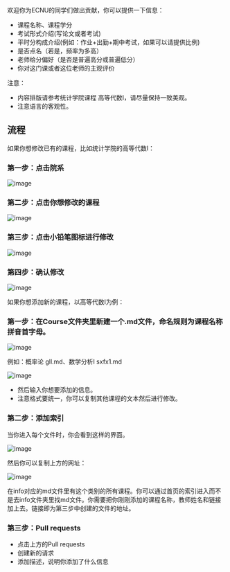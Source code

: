 欢迎你为ECNU的同学们做出贡献，你可以提供一下信息：
- 课程名称、课程学分
- 考试形式介绍(写论文或者考试)
- 平时分构成介绍(例如：作业+出勤+期中考试，如果可以请提供比例)
- 是否点名（若是，频率为多高）
- 老师给分偏好（是否是普遍高分或普遍低分）
- 你对这门课或者这位老师的主观评价

注意：
- 内容排版请参考统计学院课程 高等代数I，请尽量保持一致美观。
- 注意语言的客观性。

## 流程
如果你想修改已有的课程，比如统计学院的高等代数I：
### 第一步：点击院系

![image](https://github.com/AtomXT/ECNU-Course-Info/blob/master/images/info.png)

### 第二步：点击你想修改的课程

![image](https://github.com/AtomXT/ECNU-Course-Info/blob/master/images/course.png)

### 第三步：点击小铅笔图标进行修改

![image](https://github.com/AtomXT/ECNU-Course-Info/blob/master/images/edit.png)

### 第四步：确认修改

![image](https://github.com/AtomXT/ECNU-Course-Info/blob/master/images/discrip.png)


如果你想添加新的课程，以高等代数I为例：


### 第一步：在Course文件夹里新建一个.md文件，命名规则为课程名称拼音首字母。

![image](https://github.com/AtomXT/ECNU-Course-Info/blob/master/images/create.png)

例如：概率论 gll.md、数学分析I sxfx1.md

![image](https://github.com/AtomXT/ECNU-Course-Info/blob/master/images/add_course.png)

- 然后输入你想要添加的信息。
- 注意格式要统一，你可以复制其他课程的文本然后进行修改。

### 第二步：添加索引

当你进入每个文件时，你会看到这样的界面。

![image](https://github.com/AtomXT/ECNU-Course-Info/blob/master/images/enter.png)

然后你可以复制上方的网址：

![image](https://github.com/AtomXT/ECNU-Course-Info/blob/master/images/site.png)


在info对应的md文件里有这个类别的所有课程。你可以通过首页的索引进入而不是去info文件夹里找md文件。你需要把你刚刚添加的课程名称，教师姓名和链接加上去。链接即为第三步中创建的文件的地址。

### 第三步：Pull requests

- 点击上方的Pull requests
- 创建新的请求
- 添加描述，说明你添加了什么信息
